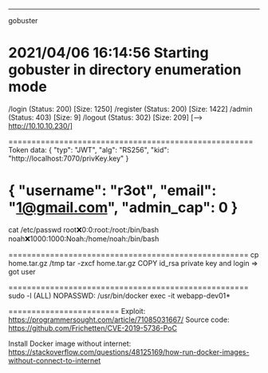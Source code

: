 ----------------
gobuster

2021/04/06 16:14:56 Starting gobuster in directory enumeration mode
===============================================================
/login                (Status: 200) [Size: 1250]
/register             (Status: 200) [Size: 1422]
/admin                (Status: 403) [Size: 9]
/logout               (Status: 302) [Size: 209] [--> http://10.10.10.230/]

=====================================================
Token data:
{
  "typ": "JWT",
  "alg": "RS256",
  "kid": "http://localhost:7070/privKey.key"
}

{
  "username": "r3ot",
  "email": "1@gmail.com",
  "admin_cap": 0
}
======================================================
cat /etc/passwd
root:x:0:0:root:/root:/bin/bash
noah:x:1000:1000:Noah:/home/noah:/bin/bash

====================================================
cp home.tar.gz /tmp
tar -zxcf home.tar.gz 
COPY id_rsa private key and login
=> got user

====================================================
sudo -l
(ALL) NOPASSWD: /usr/bin/docker exec -it webapp-dev01*

========================
Exploit: https://programmersought.com/article/71085031667/
Source code: https://github.com/Frichetten/CVE-2019-5736-PoC

Install Docker image without internet:
https://stackoverflow.com/questions/48125169/how-run-docker-images-without-connect-to-internet
